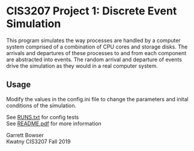 # CIS3207 Project 1: Discrete Event Simulation

This program simulates the way processes are handled by a computer system comprised of a combination of CPU cores and storage disks. The arrivals and departures of these processes to and from each component are abstracted into events. The random arrival and departure of events drive the simulation as they would in a real computer system.

## Usage

Modify the values in the config.ini file to change the parameters and inital conditions of the simulation.

See [RUNS.txt](https://github.com/tuh37046/CIS3207/blob/master/P1_Discrete_Event_Simulation/runs.txt) for config tests<br>
See [README.pdf](https://github.com/tuh37046/CIS3207/blob/master/P1_Discrete_Event_Simulation/README.pdf) for more information


Garrett Bowser <br>
Kwatny CIS3207 Fall 2019
